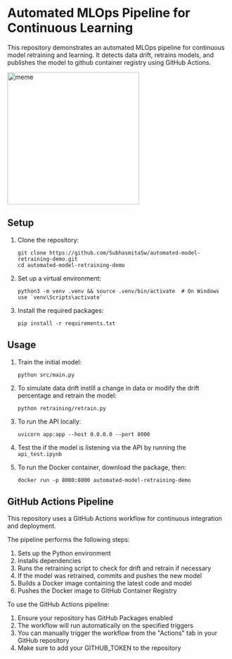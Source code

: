 # Automated MLOps Pipeline for Continuous Learning

This repository demonstrates an automated MLOps pipeline for continuous model retraining and learning. It detects data drift, retrains models, and publishes the model to github container registry using GitHub Actions.

<img src="https://i.redd.it/50yslv18hse71.jpg" style="width: 300px;" alt="meme">

## Setup

1. Clone the repository:
   ```
   git clone https://github.com/SubhasmitaSw/automated-model-retraining-demo.git
   cd automated-model-retraining-demo 
   ```

2. Set up a virtual environment:
   ```
   python3 -m venv .venv && source .venv/bin/activate  # On Windows use `venv\Scripts\activate`
   ```

3. Install the required packages:
   ```
   pip install -r requirements.txt
   ```

## Usage

1. Train the initial model:
   ```
   python src/main.py
   ```

2. To simulate data drift instill a change in data or modify the drift percentage and retrain the model:
   ```
   python retraining/retrain.py
   ```

3. To run the API locally:
   ```
   uvicorn app:app --host 0.0.0.0 --port 8000
   ```

4. Test the if the model is listening via the API by running the `api_test.ipynb`

5. To run the Docker container, download the package, then:
   
   ```
   docker run -p 8000:8000 automated-model-retraining-demo 
   ```

## GitHub Actions Pipeline

This repository uses a GitHub Actions workflow for continuous integration and deployment.

The pipeline performs the following steps:

1. Sets up the Python environment
2. Installs dependencies
3. Runs the retraining script to check for drift and retrain if necessary
4. If the model was retrained, commits and pushes the new model
5. Builds a Docker image containing the latest code and model
6. Pushes the Docker image to GitHub Container Registry

To use the GitHub Actions pipeline:

1. Ensure your repository has GitHub Packages enabled
2. The workflow will run automatically on the specified triggers
3. You can manually trigger the workflow from the "Actions" tab in your GitHub repository
4. Make sure to add your GITHUB_TOKEN to the repository

